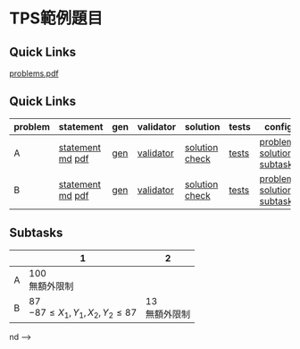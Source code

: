 # TPS範例題目

## Quick Links
[problems.pdf](pA/attachments/problems.pdf)

## Quick Links

| problem | statement | gen | validator | solution | tests | config |
| --- | --- | --- | --- | --- | --- | --- |
| A | [statement](pA/statement) [md](pA/statement/index.md) [pdf](pA/statement/index.pdf) | [gen](pA/gen) | [validator](pA/validator) | [solution](pA/solution) [check](pA/solutions-check.txt) | [tests](pA/tests) | [problem](pA/problem.json) [solutions](pA/solutions.json) [subtasks](pA/subtasks.json) |
| B | [statement](pB/statement) [md](pB/statement/index.md) [pdf](pB/statement/index.pdf) | [gen](pB/gen) | [validator](pB/validator) | [solution](pB/solution) [check](pB/solutions-check.txt) | [tests](pB/tests) | [problem](pB/problem.json) [solutions](pB/solutions.json) [subtasks](pB/subtasks.json) |
<!-- new problem -->

## Subtasks
<!-- subtasks start -->
| | 1 | 2 |
| --- | --- | --- |
| A | 100<br>無額外限制 |
| B | 87<br>$-87 \leq X_1, Y_1, X_2, Y_2 \leq 87$ | 13<br>無額外限制 |
<!-- subtasks end -->

nd -->

